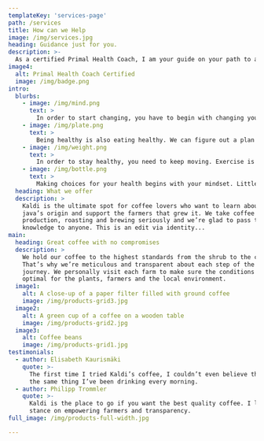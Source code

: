 ```yaml
---
templateKey: 'services-page'
path: /services
title: How can we Help
image: /img/services.jpg
heading: Guidance just for you.
description: >-
  As a certified Primal Health Coach, I am your guide on your path to a healthy lifestyle. You have unique challenges, and I will help you tackle them.
image4: 
  alt: Primal Health Coach Certified
  image: /img/badge.png
intro:
  blurbs:
    - image: /img/mind.png
      text: >
        In order to start changing, you have to begin with changing your mindset. We can work together on what that means for you.
    - image: /img/plate.png
      text: >
        Being healthy is also eating healthy. We can figure out a plan that will work for you and your needs.
    - image: /img/weight.png
      text: >
        In order to stay healthy, you need to keep moving. Exercise is key to staying healthy physically and mentally.
    - image: /img/bottle.png
      text: >
        Making choices for your health begins with your mindset. Little steps and changes can make a huge difference.
  heading: What we offer
  description: >
    Kaldi is the ultimate spot for coffee lovers who want to learn about their
    java’s origin and support the farmers that grew it. We take coffee
    production, roasting and brewing seriously and we’re glad to pass that
    knowledge to anyone. This is an edit via identity...
main:
  heading: Great coffee with no compromises
  description: >
    We hold our coffee to the highest standards from the shrub to the cup.
    That’s why we’re meticulous and transparent about each step of the coffee’s
    journey. We personally visit each farm to make sure the conditions are
    optimal for the plants, farmers and the local environment.
  image1:
    alt: A close-up of a paper filter filled with ground coffee
    image: /img/products-grid3.jpg
  image2:
    alt: A green cup of a coffee on a wooden table
    image: /img/products-grid2.jpg
  image3:
    alt: Coffee beans
    image: /img/products-grid1.jpg
testimonials:
  - author: Elisabeth Kaurismäki
    quote: >-
      The first time I tried Kaldi’s coffee, I couldn’t even believe that was
      the same thing I’ve been drinking every morning.
  - author: Philipp Trommler
    quote: >-
      Kaldi is the place to go if you want the best quality coffee. I love their
      stance on empowering farmers and transparency.
full_image: /img/products-full-width.jpg

---
```

